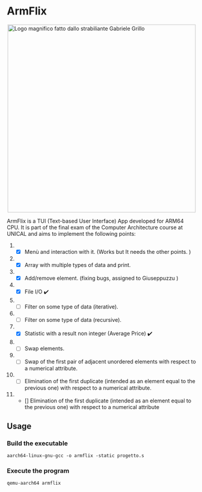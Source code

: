 # ArmFlix

<img src="https://i.imgur.com/hNINSrj.png" title="Logo magnifico fatto dallo strabiliante Gabriele Grillo" style="width: 500px; display: block; margin-left: auto; margin-right: auto;">

ArmFlix is a TUI (Text-based User Interface) App developed for ARM64 CPU. It is part of the final exam of the Computer Architecture course at UNICAL and aims to implement the following points:

1. - [X] Menù and interaction with it. (Works but It needs the other points. )

2. - [X] Array with multiple types of data and print.

3. - [X] Add/remove element. (fixing bugs, assigned to Giuseppuzzu )

4. - [X] File I/O ✔️

5. - [ ] Filter on some type of data (iterative).

6. - [ ] Filter on some type of data (recursive).

7. - [X] Statistic with a result non integer (Average Price) ✔️

8. - [ ] Swap elements.

9. - [ ] Swap of the first pair of adjacent unordered elements with respect to a numerical attribute.

10. - [ ] Elimination of the first duplicate (intended as an element equal to the previous one) with respect to a numerical attribute.

10. - [] Elimination of the first duplicate (intended as an element equal to the previous one) with respect to a numerical attribute

## Usage
### Build the executable  
`aarch64-linux-gnu-gcc -o armflix -static progetto.s`

### Execute the program  
`qemu-aarch64 armflix`
